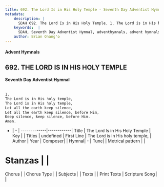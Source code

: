 ```yaml
---
title: 692. The Lord Is in His Holy Temple - Seventh Day Adventist Hymnal
metadata:
    description: |
      SDAH 692. The Lord Is in His Holy Temple. 1. The Lord is in His holy temple, The Lord is in His holy temple, Let all the earth keep silence, Let all the earth keep silence, before Him, Keep silence, keep silence, before Him. Amen.
    keywords:  |
      SDAH, Seventh Day Adventist Hymnal, adventhymnals, advent hymnals, The Lord Is in His Holy Temple, The Lord is in His holy temple, 
    author: Brian Onang'o
---
```


#### Advent Hymnals
## 692. THE LORD IS IN HIS HOLY TEMPLE
#### Seventh Day Adventist Hymnal

```txt

1.
The Lord is in His holy temple,
The Lord is in His holy temple,
Let all the earth keep silence,
Let all the earth keep silence, before Him,
Keep silence, keep silence, before Him.
Amen.

```

- |   -  |
-------------|------------|
Title | The Lord Is in His Holy Temple |
Key |  |
Titles | undefined |
First Line | The Lord is in His holy temple, |
Author | 
Year | 
Composer|  |
Hymnal|  - |
Tune|  |
Metrical pattern | |
# Stanzas |  |
Chorus |  |
Chorus Type |  |
Subjects |  |
Texts |  |
Print Texts | 
Scripture Song |  |
  
